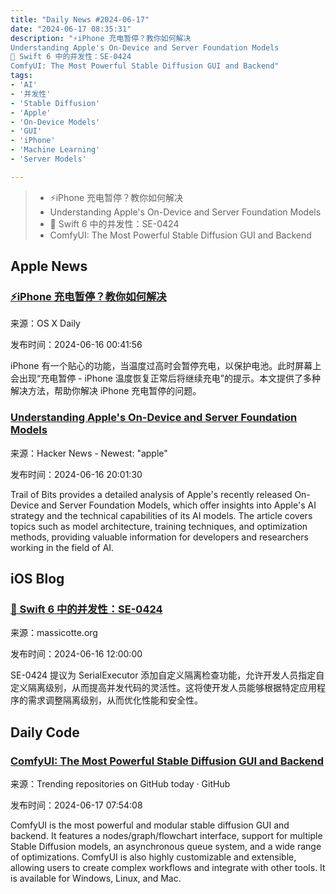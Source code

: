 ```yaml
---
title: "Daily News #2024-06-17"
date: "2024-06-17 08:35:31"
description: "⚡️iPhone 充电暂停？教你如何解决
Understanding Apple's On-Device and Server Foundation Models
🌟 Swift 6 中的并发性：SE-0424
ComfyUI: The Most Powerful Stable Diffusion GUI and Backend"
tags: 
- 'AI'
- '并发性'
- 'Stable Diffusion'
- 'Apple'
- 'On-Device Models'
- 'GUI'
- 'iPhone'
- 'Machine Learning'
- 'Server Models'

---
```


> - ⚡️iPhone 充电暂停？教你如何解决
> - Understanding Apple's On-Device and Server Foundation Models
> - 🌟 Swift 6 中的并发性：SE-0424
> - ComfyUI: The Most Powerful Stable Diffusion GUI and Backend

## Apple News

### [⚡️iPhone 充电暂停？教你如何解决](https://osxdaily.com/2024/06/15/how-to-fix-iphone-charging-on-hold-message/)

来源：OS X Daily

发布时间：2024-06-16 00:41:56

iPhone 有一个贴心的功能，当温度过高时会暂停充电，以保护电池。此时屏幕上会出现“充电暂停 - iPhone 温度恢复正常后将继续充电”的提示。本文提供了多种解决方法，帮助你解决 iPhone 充电暂停的问题。

### [Understanding Apple's On-Device and Server Foundation Models](https://blog.trailofbits.com/2024/06/14/understanding-apples-on-device-and-server-foundations-model-release/)

来源：Hacker News - Newest: "apple"

发布时间：2024-06-16 20:01:30

Trail of Bits provides a detailed analysis of Apple's recently released On-Device and Server Foundation Models, which offer insights into Apple's AI strategy and the technical capabilities of its AI models. The article covers topics such as model architecture, training techniques, and optimization methods, providing valuable information for developers and researchers working in the field of AI.

## iOS Blog

### [🌟 Swift 6 中的并发性：SE-0424](https://massicotte.org/concurrency-swift-6-se-0424)

来源：massicotte.org

发布时间：2024-06-16 12:00:00

SE-0424 提议为 SerialExecutor 添加自定义隔离检查功能，允许开发人员指定自定义隔离级别，从而提高并发代码的灵活性。这将使开发人员能够根据特定应用程序的需求调整隔离级别，从而优化性能和安全性。

## Daily Code

### [ComfyUI: The Most Powerful Stable Diffusion GUI and Backend](https://github.com/comfyanonymous/ComfyUI)

来源：Trending repositories on GitHub today · GitHub

发布时间：2024-06-17 07:54:08

ComfyUI is the most powerful and modular stable diffusion GUI and backend. It features a nodes/graph/flowchart interface, support for multiple Stable Diffusion models, an asynchronous queue system, and a wide range of optimizations. ComfyUI is also highly customizable and extensible, allowing users to create complex workflows and integrate with other tools. It is available for Windows, Linux, and Mac.

